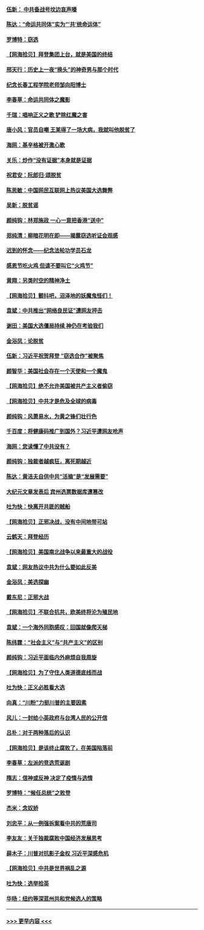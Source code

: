 #### [伍新： 中共备战号坟边哀声嚎](../pages/nsc993/n12593086.md?t=12032351) 
#### [陈达：“命运共同体”实为“‘共’统命运体”](../pages/nsc993/n12590865.md?t=12032351) 
#### [罗博特：窃选](../pages/nsc993/n12590619.md?t=12032351) 
#### [【网海拾贝】拜登集团上台，就是美国的终结](../pages/nsc993/n12589725.md?t=12032351) 
#### [邢天行：历史上一夜“换头”的神奇男与那个时代](../pages/nsc993/n12589424.md?t=12032351) 
#### [纪念长春工程学院老师邹向阳博士](../pages/nsc993/n12585390.md?t=12032351) 
#### [李春草：命运共同体之魔影](../pages/nsc993/n12585026.md?t=12032351) 
#### [千瑞：唱响正义之歌 铲除红魔之害](../pages/nsc993/n12585002.md?t=12032351) 
#### [唐小风：官员自嘲 王某得了一场大病，我就叫他脱贫了](../pages/nsc993/n12584981.md?t=12032351) 
#### [海网：基辛格被开激心歌](../pages/nsc993/n12584946.md?t=12032351) 
#### [关乐：炒作“没有证据”本身就是证据](../pages/nsc993/n12583146.md?t=12032351) 
#### [祝君安：阮郎归‧颂脱贫](../pages/nsc993/n12583119.md?t=12032351) 
#### [陈思敏：中国网民互联网上热议美国大选舞弊](../pages/nsc993/n12582845.md?t=12032351) 
#### [吴新：脱贫谣](../pages/nsc993/n12580839.md?t=12032351) 
#### [颜纯钩：林郑施政 一心一意把香港“送中”](../pages/nsc993/n12580805.md?t=12032351) 
#### [郑纯清：柳暗花明在即——揭露窃选听证会观感](../pages/nsc993/n12580795.md?t=12032351) 
#### [迟到的怀念——纪念法轮功学员石龙](../pages/nsc993/n12580245.md?t=12032351) 
#### [感恩节吃火鸡  但请不要叫它“火鸡节”](../pages/nsc993/n12580252.md?t=12032351) 
#### [黄翔：另类时空的精神净土](../pages/nsc993/n12578638.md?t=12032351) 
#### [【网海拾贝】颤抖吧，沼泽地的妖魔鬼怪们！](../pages/nsc993/n12578552.md?t=12032351) 
#### [袁斌：中共推出“网络良民证”遭网友抨击](../pages/nsc993/n12578511.md?t=12032351) 
#### [谢田：美国大选僵局持续 神仍在考验我们](../pages/nsc993/n12577432.md?t=12032351) 
#### [金浴凤：论脱贫](../pages/nsc993/n12576386.md?t=12032351) 
#### [伍新：习近平祝贺拜登 “窃选合作”被聚焦](../pages/nsc993/n12576358.md?t=12032351) 
#### [颜智华：美国社会存在一个天使和一个魔鬼](../pages/nsc993/n12574299.md?t=12032351) 
#### [【网海拾贝】绝不允许美国被共产主义者偷窃](../pages/nsc993/n12573396.md?t=12032351) 
#### [【网海拾贝】中共才是危及全球的病毒](../pages/nsc993/n12571204.md?t=12032351) 
#### [颜纯钩：风萧易水，为黄之锋们壮行色](../pages/nsc993/n12571487.md?t=12032351) 
#### [千百度：将健康码推广到国外？习近平遭网友呛声](../pages/nsc993/n12570808.md?t=12032351) 
#### [海网：您读懂了中共没有？](../pages/nsc993/n12570487.md?t=12032351) 
#### [颜纯钩：独裁者越疯狂，离死期越近](../pages/nsc993/n12569055.md?t=12032351) 
#### [陈达：黄洁夫自供中共“活摘”是“发展需要”](../pages/nsc993/n12568541.md?t=12032351) 
#### [大纪元文章发表后 宾州选票数据库遭篡改](../pages/nsc993/n12568105.md?t=12032351) 
#### [吐为快：快离开共匪的贼船](../pages/nsc993/n12568462.md?t=12032351) 
#### [【网海拾贝】正邪决战，没有中间地带可站](../pages/nsc993/n12568439.md?t=12032351) 
#### [云鹤天：拜登经历](../pages/nsc993/n12567294.md?t=12032351) 
#### [【网海拾贝】美国南北战争以来最重大的战役](../pages/nsc993/n12567247.md?t=12032351) 
#### [袁斌：网友热议中共为什么要如此反美](../pages/nsc993/n12567162.md?t=12032351) 
#### [金浴凤：美选探幽](../pages/nsc993/n12567147.md?t=12032351) 
#### [戴东尼：正邪大战](../pages/nsc993/n12567033.md?t=12032351) 
#### [【网海拾贝】不联合抗共，欧美终将沦为殖民地](../pages/nsc993/n12565068.md?t=12032351) 
#### [袁斌：一个海外同胞感叹：回国就像爬天梯](../pages/nsc993/n12564986.md?t=12032351) 
#### [陈纬霆：“社会主义”与“共产主义”的区别](../pages/nsc993/n12562417.md?t=12032351) 
#### [颜纯钩：习近平面临内外麻烦自我周旋](../pages/nsc993/n12563356.md?t=12032351) 
#### [【网海拾贝】为了守住人类道德底线而战](../pages/nsc993/n12562542.md?t=12032351) 
#### [吐为快：正义必胜看大选](../pages/nsc993/n12561967.md?t=12032351) 
#### [向真：“川粉”力挺川普的主要因素](../pages/nsc993/n12560774.md?t=12032351) 
#### [风儿：一封给小英政府与台湾人民的公开信](../pages/nsc993/n12560581.md?t=12032351) 
#### [吕朴：对于两种落后的认识](../pages/nsc993/n12560492.md?t=12032351) 
#### [【网海拾贝】是该终止腐败了，在美国陷落前](../pages/nsc993/n12559936.md?t=12032351) 
#### [李春草：左派的竞选荒诞剧](../pages/nsc993/n12558380.md?t=12032351) 
#### [隋志：信神或反神 决定了疫情与选情](../pages/nsc993/n12558255.md?t=12032351) 
#### [罗博特：“候任总统”之败登](../pages/nsc993/n12558189.md?t=12032351) 
#### [杰米：念奴娇](../pages/nsc993/n12558174.md?t=12032351) 
#### [刘忠平：从一例强拆案看中共的荒唐司](../pages/nsc993/n12558036.md?t=12032351) 
#### [李友友：关于独裁腐败中国经济发展思考](../pages/nsc993/n12558004.md?t=12032351) 
#### [薛木子：川普对抗影子金权 习近平深感危机](../pages/nsc993/n12557342.md?t=12032351) 
#### [【网海拾贝】中共是世界祸乱之源](../pages/nsc993/n12555353.md?t=12032351) 
#### [吐为快：选举拾英](../pages/nsc993/n12555041.md?t=12032351) 
#### [华旸：纽约等深蓝州共和党候选人的策略](../pages/nsc993/n12554309.md?t=12032351) 

----
#### [ >>> 更早内容 <<< ](../indexes/nsc993-earlier.md)
